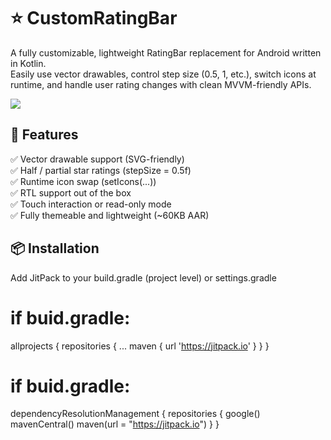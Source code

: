 # ⭐ CustomRatingBar

A fully customizable, lightweight RatingBar replacement for Android written in Kotlin.  
Easily use vector drawables, control step size (0.5, 1, etc.), switch icons at runtime, and handle user rating changes with clean MVVM-friendly APIs.

[![](https://jitpack.io/v/bilalnasir9/CustomRatingBar.svg)](https://jitpack.io/#bilalnasir9/CustomRatingBar)


## 🚀 Features

✅ Vector drawable support (SVG-friendly)  
✅ Half / partial star ratings (stepSize = 0.5f)  
✅ Runtime icon swap (setIcons(...))  
✅ RTL support out of the box  
✅ Touch interaction or read-only mode  
✅ Fully themeable and lightweight (~60KB AAR)


## 📦 Installation

Add JitPack to your build.gradle (project level) or settings.gradle


# if buid.gradle:
allprojects {
	repositories {
		...
		maven { url 'https://jitpack.io' }
	}
}

# if buid.gradle:
dependencyResolutionManagement {
    repositories {
        google()
        mavenCentral()
        maven(url = "https://jitpack.io")
    }
}


